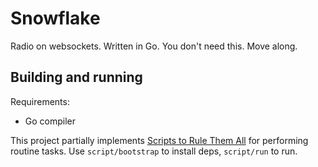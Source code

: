 # Snowflake

Radio on websockets. Written in Go. You don't need this. Move along.


## Building and running

Requirements:

* Go compiler

This project partially implements [Scripts to Rule Them All](https://github.com/github/scripts-to-rule-them-all) for performing routine tasks. Use `script/bootstrap` to install deps, `script/run` to run.
